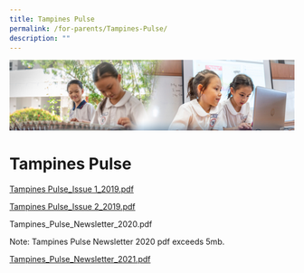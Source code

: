 ```yaml
---
title: Tampines Pulse
permalink: /for-parents/Tampines-Pulse/
description: ""
---
```

![](/images/ForParents.jpg)


Tampines Pulse
==============

[Tampines Pulse_Issue 1_2019.pdf](/files/Tampines%20Pulse_Issue%201_2019.pdf)

[Tampines Pulse_Issue 2_2019.pdf](/files/Tampines%20Pulse_Issue%202_2019.pdf)

Tampines\_Pulse\_Newsletter\_2020.pdf

Note: Tampines Pulse Newsletter 2020 pdf exceeds 5mb.

[Tampines_Pulse_Newsletter_2021.pdf](/files/Tampines_Pulse_Newsletter_2021.pdf)